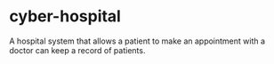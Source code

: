 # cyber-hospital
A hospital system that allows a patient to make an appointment with a doctor can keep a record of patients.
